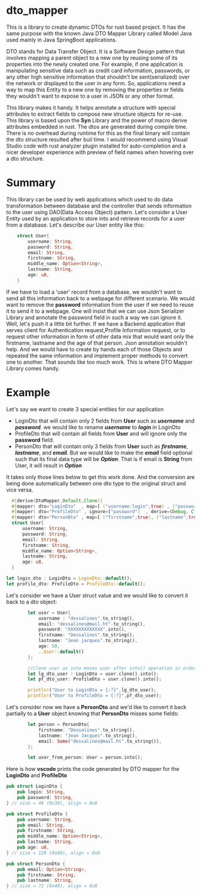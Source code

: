# dto_mapper
This is a library to create dynamic DTOs for rust based project. It has the same purpose with the known Java DTO Mapper Library called Model Java used mainly in Java SpringBoot applications.

DTO stands for Data Transfer Object. It is a Software Design pattern that involves mapping a parent object to a new one by reusing some of its properties into the newly created one.
For example, if one application is manipulating sensitive data such as credit card information, passwords, or any other high sensitive information that shouldn't be sent(serialized) over the network or 
displayed to the user in any form. So, applications need a way to map this Entity to a new one by removing the properties or fields they wouldn't want to expose to a user in JSON or any other format.

This library makes it handy. It helps annotate a structure with special attributes to extract fields to compose new structure objects for re-use. This library is based upon the **Syn** Library
and the power of macro derive attributes embedded in rust. The dtos are generated during compile time. There is no overhead during runtime for this as the final binary will contain the dto structure
resulted after buil time. I would recommend using Visual Studio code with rust analyzer plugin installed for auto-completion and a nicer developer experience with preview of field names when hovering 
over a dto structure.

# Summary
This library can be used by web applications which used to do data transformation between database and the controller that sends information to the user using DAO(Data Access Object) pattern.
Let's consider a User Entity used by an application to store into and retrieve records for a user from a database. Let's describe our User entity like this:
```rust
    struct User{
        username: String,
        password: String,
        email: String,
        firstname: String,
        middle_name: Option<String>,
        lastname: String,
        age: u8,
    }
```
If we have to load a 'user' record from a database, we wouldn't want to send all this information back to a webpage for different scenario. We would want to remove the **password** information from the user if we need to reuse it to send it to a webpage. One will insist that we can use Json Serializer Library and annotate the password field in such a way we can ignore it. Well, let's push it a little bit further. If we have a Backend application that serves client for Authentication request,Profile Information request, or to request other information in form of other data mix that would want only the firstname, lastname and the age of that person. Json annotation wouldn't help. And we would have to create by hands each of those Objects and repeated the same information and implement proper methods to convert one to another. That sounds like too much work.
This is where DTO Mapper Library comes handy.

# Example
Let's say we want to create 3 special entities for our application
- LoginDto that will contain only 2 fields from **User** such as _**username**_ and _**password**_. we would like to rename _**username**_ to _**login**_ in LoginDto
- ProfileDto that will contain all fields from **User** and  will ignore only the **password** field.
- PersonDto that will contain only 3 fields from  **User** such as _**firstname**_, _**lastname**_, and _**email**_. But we would like to make the _**email**_ field optional such that its final data type will be  _**Option<T>**_. That is if email is **String** from User, it will result in _**Option<String>**_

It takes only those lines below to get this work done. And the conversion are being done automatically between one dto type to the original struct and vice versa.

  ```rust
    #[derive(DtoMapper,Default,Clone)]
    #[mapper( dto="LoginDto"  , map=[ ("username:login",true) , ("password",true)] , derive=(Debug, Clone, PartialEq) )]
    #[mapper( dto="ProfileDto" , ignore=["password"]  , derive=(Debug, Clone, PartialEq) )]
    #[mapper( dto="PersonDto" , map=[ ("firstname",true), ("lastname",true), ("email",false) ]  )]
    struct User{
        username: String,
        password: String,
        email: String,
        firstname: String,
        middle_name: Option<String>,
        lastname: String,
        age: u8,
    }

  let login_dto : LoginDto = LoginDto::default();
  let profile_dto: ProfileDto = ProfileDto::default();
  ```

Let's consider we have a User struct value and we would like to convert it back to a dto object:
```rust
        let user = User{
            username : "dessalines".to_string(),
            email: "dessalines@mail.ht".to_string(),
            password: "XXXXXXXXXXXXX".into(),
            firstname: "Dessalines".to_string(),
            lastname: "Jean jacques".to_string(),
            age: 50,
            ..User::default()
        };

        //clone user as into moves user after into() operation in order to reuse user in subsequent calls
        let lg_dto_user : LoginDto = user.clone().into();
        let pf_dto_user: ProfileDto = user.clone().into();

        println!("User to LoginDto = {:?}",lg_dto_user);
        println!("User to ProfileDto = {:?}",pf_dto_user);
```

Let's consider now we have a **PersonDto** and we'd like to convert it back partially to a **User** object knowing that **PersonDto** misses some fields:
```rust
        let person = PersonDto{
            firstname: "Dessalines".to_string(),
            lastname: "Jean Jacques".to_string(),
            email: Some("dessalines@mail.ht".to_string()),
        };

        let user_from_person: User = person.into();
```

Here is how **vscode** prints the code generated by DTO mapper for the **LoginDto** and **ProfileDto**
```Rust
pub struct LoginDto {
    pub login: String,
    pub password: String,
} // size = 48 (0x30), align = 0x8

pub struct ProfileDto {
    pub username: String,
    pub email: String,
    pub firstname: String,
    pub middle_name: Option<String>,
    pub lastname: String,
    pub age: u8,
} // size = 128 (0x80), align = 0x8

pub struct PersonDto {
    pub email: Option<String>,
    pub firstname: String,
    pub lastname: String,
} // size = 72 (0x48), align = 0x8
```
